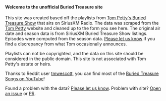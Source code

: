 #### Welcome to the unofficial Buried Treasure site
This site was created based off the playlists from [Tom Petty's Buried Treasure Show](https://www.siriusxm.com/channels/tom-pettys-buried-treasure) that airs on SiriusXM Radio. The data was scraped from the [Tom Petty](https://www.tompetty.com) website and cleaned up to the form you see here. The original air date and season data is from SiriusXM Buried Treasure Show listings. Episodes were computed from the season data. [Please let us know](/ContactUs) if you find a discrepancy from what Tom occasionally announces.

Playlists can not be copyrighted, and the data on this site should be considered in the public domain. This site is not associated with Tom Petty's estate or heirs.

Thanks to Reddit user [tmwescott](https://www.reddit.com/user/tmwescott/), you can find most of the [Buried Treasure Songs on YouTube](https://music.youtube.com/playlist?list=PLQa_r4PpsFWoIzlbcltxsFv9d8BrX4nMu)!

Found a problem with the data?  [Please let us know](/ContactUs). Problem with site? [Open an issue](https://github.com/phpfui/TomPettyBuriedTreasure/issues) or [PR](https://github.com/phpfui/TomPettyBuriedTreasure/pulls).

